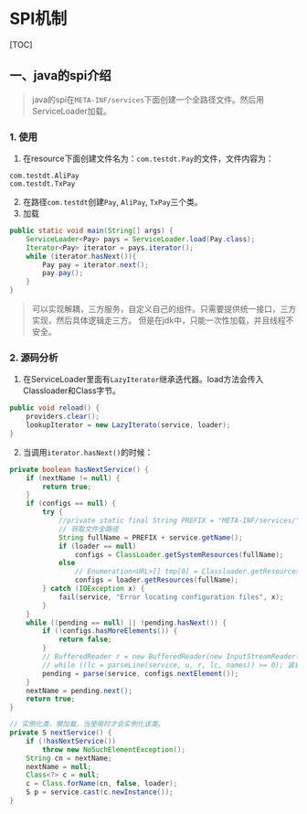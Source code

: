 # SPI机制
[TOC]

## 一、java的spi介绍

> java的spi在`META-INF/services`下面创建一个全路径文件。然后用ServiceLoader加载。

### 1. 使用

1. 在resource下面创建文件名为：`com.testdt.Pay`的文件，文件内容为：
``` text
com.testdt.AliPay
com.testdt.TxPay
```
2. 在路径`com.testdt`创建`Pay`, `AliPay`, `TxPay`三个类。
3. 加载
``` java
public static void main(String[] args) {
    ServiceLoader<Pay> pays = ServiceLoader.load(Pay.class);
    Iterator<Pay> iterator = pays.iterator();
    while (iterator.hasNext()){
        Pay pay = iterator.next();
        pay.pay();
    }
}
```
> 可以实现解耦，三方服务，自定义自己的组件。只需要提供统一接口，三方实现，然后具体逻辑走三方。
> 但是在jdk中，只能一次性加载，并且线程不安全。



### 2. 源码分析

1. 在ServiceLoader里面有`LazyIterator`继承迭代器。load方法会传入Classloader和Class字节。
```java
public void reload() {
    providers.clear();         
    lookupIterator = new LazyIterato(service, loader);
}
```
2. 当调用`iterator.hasNext()`的时候：
```java
private boolean hasNextService() {
    if (nextName != null) {
        return true;
    }
    if (configs == null) {
        try {
            //private static final String PREFIX = "META-INF/services/";
            // 获取文件全路径
            String fullName = PREFIX + service.getName();
            if (loader == null)
                configs = ClassLoader.getSystemResources(fullName);
            else
                // Enumeration<URL>[] tmp[0] = Classloader.getResources(name);
                configs = loader.getResources(fullName);
        } catch (IOException x) {
            fail(service, "Error locating configuration files", x);
        }
    }
    while ((pending == null) || !pending.hasNext()) {
        if (!configs.hasMoreElements()) {
            return false;
        }
        // BufferedReader r = new BufferedReader(new InputStreamReader(in, "utf-8"));
        // while ((lc = parseLine(service, u, r, lc, names)) >= 0); 装载下一个类路径
        pending = parse(service, configs.nextElement());
    }
    nextName = pending.next();
    return true;
}
```

```java
// 实例化类，懒加载，当使用时才会实例化该类。
private S nextService() {
    if (!hasNextService())
        throw new NoSuchElementException();
    String cn = nextName;
    nextName = null;
    Class<?> c = null;
    c = Class.forName(cn, false, loader);
    S p = service.cast(c.newInstance());
}
```


